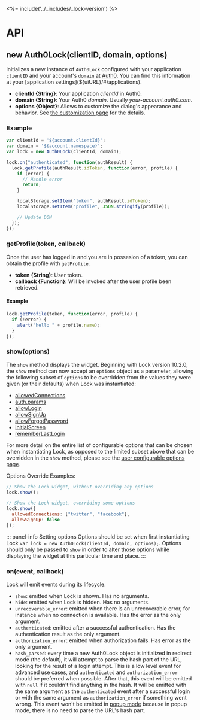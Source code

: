 <%= include('../_includes/_lock-version') %>

# API

## new Auth0Lock(clientID, domain, options)

Initializes a new instance of `Auth0Lock` configured with your application `clientID` and your account's `domain` at [Auth0](${uiURL}/). You can find this information at your [application settings](${uiURL}/#/applications).

- **clientId {String}**: Your application _clientId_ in Auth0.
- **domain {String}**: Your Auth0 _domain_. Usually _your-account.auth0.com_.
- **options {Object}**: Allows to customize the dialog's appearance and behavior. See [the customization page](/libraries/lock/v10/customization) for the details.

### Example

```js
var clientId = '${account.clientId}';
var domain = '${account.namespace}';
var lock = new Auth0Lock(clientId, domain);

lock.on("authenticated", function(authResult) {
  lock.getProfile(authResult.idToken, function(error, profile) {
    if (error) {
      // Handle error
      return;
    }

    localStorage.setItem("token", authResult.idToken);
    localStorage.setItem("profile", JSON.stringify(profile));

    // Update DOM
  });
});
```

### getProfile(token, callback)

Once the user has logged in and you are in possesion of a token, you can obtain the profile with `getProfile`.

- **token {String}**: User token.
- **callback {Function}**: Will be invoked after the user profile been retrieved.

#### Example

```js
lock.getProfile(token, function(error, profile) {
  if (!error) {
    alert("hello " + profile.name);
  }
});
```

### show(options)

The `show` method displays the widget. Beginning with Lock version 10.2.0, the `show` method can now accept an `options` object as a parameter, allowing the following subset of `options` to be overridden from the values they were given (or their defaults) when Lock was instantiated:

* [allowedConnections](/libraries/lock/v10/customization#allowedconnections-array-)
* [auth.params](/libraries/lock/v10/customization#params-object-)
* [allowLogin](/libraries/lock/v10/customization#allowlogin-boolean-)
* [allowSignUp](/libraries/lock/v10/customization#allowsignup-boolean-)
* [allowForgotPassword](/libraries/lock/v10/customization#allowforgotpassword-boolean-)
* [initialScreen](/libraries/lock/v10/customization#initialscreen-string-)
* [rememberLastLogin](/libraries/lock/v10/customization#rememberlastlogin-boolean-)

For more detail on the entire list of configurable options that can be chosen when instantiating Lock, as opposed to the limited subset above that can be overridden in the `show` method, please see the [user configurable options page](/libraries/lock/v10/customization).

Options Override Examples:

```js
// Show the Lock widget, without overriding any options
lock.show();

// Show the Lock widget, overriding some options
lock.show({
  allowedConnections: ["twitter", "facebook"],
  allowSignUp: false
});
```

::: panel-info Setting options
Options should be set when first instantiating Lock `var lock = new Auth0Lock(clientId, domain, options);`. Options should only be passed to `show` in order to alter those options while displaying the widget at this particular time and place.
:::

### on(event, callback)

Lock will emit events during its lifecycle.

- `show`: emitted when Lock is shown. Has no arguments.
- `hide`: emitted when Lock is hidden. Has no arguments.
- `unrecoverable_error`: emitted when there is an unrecoverable error, for instance when no connection is available. Has the error as the only argument.
- `authenticated`: emitted after a successful authentication. Has the authentication result as the only argument.
- `authorization_error`: emitted when authorization fails. Has error as the only argument.
- `hash_parsed`: every time a new Auth0Lock object is initialized in redirect mode (the default), it will attempt to parse the hash part of the URL, looking for the result of a login attempt. This is a low level event for advanced use cases, and `authenticated` and `authorization_error` should be preferred when possible. After that, this event will be emitted with `null` if it couldn't find anything in the hash. It will be emitted with the same argument as the `authenticated` event after a successful login or with the same argument as `authorization_error` if something went wrong. This event won't be emitted in [popup mode](/libraries/lock/v10/popup-mode) because in popup mode, there is no need to parse the URL's hash part.